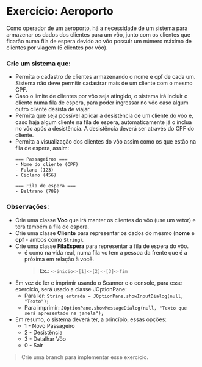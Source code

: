 # Exercício: Aeroporto

Como operador de um aeroporto, há a necessidade de um sistema para armazenar os dados dos clientes para um vôo, junto com os clientes que ficarão numa fila de espera devido ao vôo possuir um número máximo de clientes por viagem (5 clientes por vôo).

### Crie um sistema que:

- Permita o cadastro de clientes armazenando o nome e cpf de cada um. Sistema não deve permitir cadastrar mais de um cliente com o mesmo CPF.
- Caso o limite de clientes por vôo seja atingido, o sistema irá incluir o cliente numa fila de espera, para poder ingressar no vôo caso algum outro cliente desista de viajar.
- Permita que seja possível aplicar a desistência de um cliente do vôo e, caso haja algum cliente na fila de espera, automaticamente já o inclua no vôo após a desistência. A desistência deverá ser através do CPF do cliente.
- Permita a visualização dos clientes do vôo assim como os que estão na fila de espera, assim:
  ```
  === Passageiros ===
  - Nome do cliente (CPF)
  - Fulano (123)
  - Ciclano (456)
  
  === Fila de espera ===
  - Beltrano (789)
  ```

### Observações:
- Crie uma classe **Voo** que irá manter os clientes do vôo (use um vetor) e terá também a fila de espera.
- Crie uma classe **Cliente** para representar os dados do mesmo (**nome** e **cpf** - ambos como `String`).
- Crie uma classe **FilaEspera** para representar a fila de espera do vôo.
  - é como na vida real, numa fila vc tem a pessoa da frente que é a próxima em relação à você.
    >   **Ex.:** `<-inicio<-[1]<-[2]<-[3]<-fim`
- Em vez de ler e imprimir usando o Scanner e o console, para esse exercício, será usado a classe JOptionPane:
  - Para ler: `String entrada = JOptionPane.showInputDialog(null, "Texto");`
  - Para imprimir: `JOptionPane.showMessageDialog(null, "Texto que será apresentado na janela");`
- Em resumo, o sistema deverá ter, a princípio, essas opções:
  - 1 - Novo Passageiro
  - 2 - Desistência
  - 3 - Detalhar Vôo
  - 0 - Sair

> Crie uma branch para implementar esse exercício.
